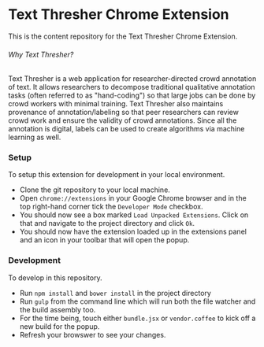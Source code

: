 # Text Thresher Chrome Extension

This is the content repository for the Text Thresher Chrome Extension.

###### Why Text Thresher?

Text Thresher is a web application for researcher-directed crowd annotation of text. It allows researchers to decompose traditional qualitative annotation tasks (often referred to as "hand-coding") so that large jobs can be done by crowd workers with minimal training. Text Thresher also maintains provenance of annotation/labeling so that peer researchers can review crowd work and ensure the validity of crowd annotations. Since all the annotation is digital, labels can be used to create algorithms via machine learning as well.

### Setup

To setup this extension for development in your local environment.

* Clone the git repository to your local machine.
* Open `chrome://extensions` in your Google Chrome browser and in the top right-hand corner tick the `Developer Mode` checkbox.
* You should now see a box marked `Load Unpacked Extensions`. Click on that and navigate to the project directory and click `Ok`.
* You should now have the extension loaded up in the extensions panel and an icon in your toolbar that will open the popup.

### Development

To develop in this repository.

* Run `npm install` and `bower install` in the project directory
* Run `gulp` from the command line which will run both the file watcher and the build assembly too.
* For the time being, touch either `bundle.jsx` or `vendor.coffee` to kick off a new build for the popup.
* Refresh your browswer to see your changes.
